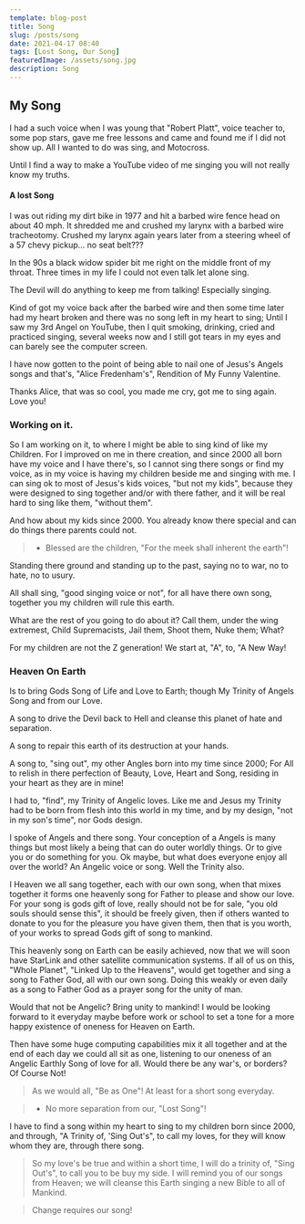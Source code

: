 ```yaml
---
template: blog-post
title: Song
slug: /posts/song
date: 2021-04-17 08:40
tags: [Lost Song, Our Song]
featuredImage: /assets/song.jpg
description: Song
---
```


## My Song

I had a such voice when I was young that "Robert Platt", voice teacher to, some pop stars, gave me free lessons and came and found me if I did not show up. All I wanted to do was sing, and Motocross.

Until I find a way to make a YouTube video of me singing you will not really know my truths.

#### A lost Song

I was out riding my dirt bike in 1977 and hit a barbed wire fence head on about 40 mph. It shredded me and crushed my larynx with a barbed wire tracheotomy. Crushed my larynx again years later from a steering wheel of a 57 chevy pickup... no seat belt???

In the 90s a black widow spider bit me right on the middle front of my throat. Three times in my life I could not even talk let alone sing.

The Devil will do anything to keep me from talking! Especially singing.

Kind of got my voice back after the barbed wire and then some time later had my heart broken and there was no song left in my heart to sing; Until I saw my 3rd Angel on YouTube, then I quit smoking, drinking, cried and practiced singing, several weeks now and I still got tears in my eyes and can barely see the computer screen.

I have now gotten to the point of being able to nail one of Jesus's Angels songs and that's, "Alice Fredenham's", Rendition of My Funny Valentine.

Thanks Alice, that was so cool, you made me cry, got me to sing again. Love you!

### Working on it.

So I am working on it, to where I might be able to sing kind of like my Children. For I improved on me in there creation, and since 2000 all born have my voice and I have there's, so I cannot sing there songs or find my voice, as in my voice is having my children beside me and singing with me.
I can sing ok to most of Jesus's kids voices, "but not my kids", because they were designed to sing together and/or with there father, and it will be real hard to sing like them, "without them".

And how about my kids since 2000. You already know there special and can do things there parents could not.

> - Blessed are the children, "For the meek shall inherent the earth"!

Standing there ground and standing up to the past, saying no to war, no to hate, no to usury.

All shall sing, "good singing voice or not", for all have there own song, together you my children will rule this earth.

What are the rest of you going to do about it? Call them, under the wing extremest, Child Supremacists, Jail them, Shoot them, Nuke them; What?

For my children are not the Z generation! We start at, "A", to, "A New Way!

### Heaven On Earth

Is to bring Gods Song of Life and Love to Earth; though My Trinity of Angels Song and from our Love.

A song to drive the Devil back to Hell and cleanse this planet of hate and separation.

A song to repair this earth of its destruction at your hands.

A song to, "sing out", my other Angles born into my time since 2000; For All to relish in there perfection of Beauty, Love, Heart and Song, residing in your heart as they are in mine!

I had to, "find", my Trinity of Angelic loves. Like me and Jesus my Trinity had to be born from flesh into this world in my time, and by my design, "not in my son's time", nor Gods design.

I spoke of Angels and there song. Your conception of a Angels is many things but most likely a being that can do outer worldly things. Or to give you or do something for you. Ok maybe, but what does everyone enjoy all over the world? An Angelic voice or song. Well the Trinity also.

I Heaven we all sang together, each with our own song, when that mixes together it forms one heavenly song for Father to please and show our love. For your song is gods gift of love, really should not be for sale, "you old souls should sense this", it should be freely given, then if others wanted to donate to you for the pleasure you have given them, then that is you worth, of your works to spread Gods gift of song to mankind.

This heavenly song on Earth can be easily achieved, now that we will soon have StarLink and other satellite communication systems. If all of us on this, "Whole Planet", "Linked Up to the Heavens", would get together and sing a song to Father God, all with our own song. Doing this weakly or even daily as a song to Father God as a prayer song for the unity of man.

Would that not be Angelic? Bring unity to mankind! I would be looking forward to it everyday maybe before work or school to set a tone for a more happy existence of oneness for Heaven on Earth.

Then have some huge computing capabilities mix it all together and at the end of each day we could all sit as one, listening to our oneness of an Angelic Earthly Song of love for all. Would there be any war's, or borders? Of Course Not!

> As we would all, "Be as One"! At least for a short song everyday.

> - No more separation from our, "Lost Song"!

I have to find a song within my heart to sing to my children born since 2000, and through, "A Trinity of, 'Sing Out's", to call my loves, for they will know whom they are, through there song.

> So my love's be true and within a short time, I will do a trinity of, "Sing Out's", to call you to be buy my side. I will remind you of our songs from Heaven; we will cleanse this Earth singing a new Bible to all of Mankind.

> Change requires our song!
